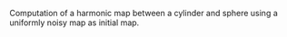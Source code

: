 Computation of a harmonic map between a cylinder and sphere using a 
uniformly noisy map as initial map. 


